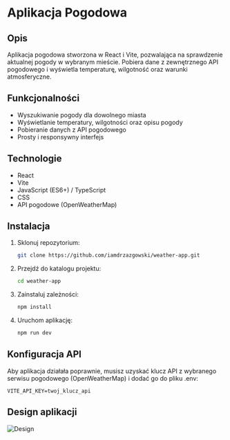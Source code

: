 # Aplikacja Pogodowa

## Opis

Aplikacja pogodowa stworzona w React i Vite, pozwalająca na sprawdzenie
aktualnej pogody w wybranym mieście. Pobiera dane z zewnętrznego API pogodowego
i wyświetla temperaturę, wilgotność oraz warunki atmosferyczne.

## Funkcjonalności

-   Wyszukiwanie pogody dla dowolnego miasta
-   Wyświetlanie temperatury, wilgotności oraz opisu pogody
-   Pobieranie danych z API pogodowego
-   Prosty i responsywny interfejs

## Technologie

-   React
-   Vite
-   JavaScript (ES6+) / TypeScript
-   CSS
-   API pogodowe (OpenWeatherMap)

## Instalacja

1. Sklonuj repozytorium:
    ```sh
    git clone https://github.com/iamdrzazgowski/weather-app.git
    ```
2. Przejdź do katalogu projektu:
    ```sh
    cd weather-app
    ```
3. Zainstaluj zależności:
    ```sh
    npm install
    ```
4. Uruchom aplikację:
    ```sh
    npm run dev
    ```

## Konfiguracja API

Aby aplikacja działała poprawnie, musisz uzyskać klucz API z wybranego serwisu
pogodowego (OpenWeatherMap) i dodać go do pliku .env:

    VITE_API_KEY=twoj_klucz_api

## Design aplikacji

![Design](https://github.com/iamdrzazgowski/weather-app/tree/main/design/weather-app-design.jpg)
